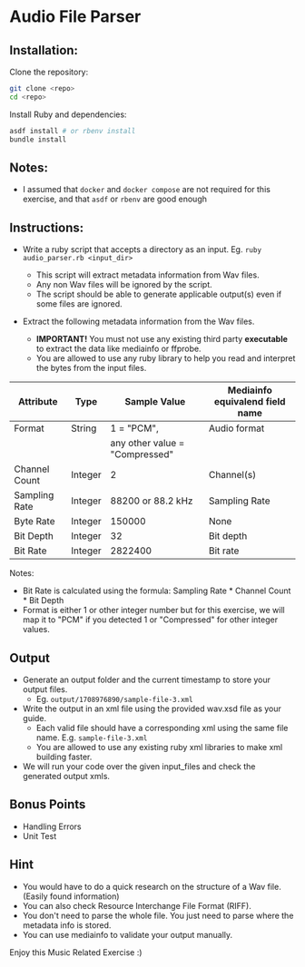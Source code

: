 # Audio File Parser

## Installation:

Clone the repository:

```sh
git clone <repo>
cd <repo>
```

Install Ruby and dependencies:

```sh
asdf install # or rbenv install
bundle install
```

## Notes:

- I assumed that `docker` and `docker compose` are not required for this exercise, and that `asdf` or `rbenv` are good enough

## Instructions:

- Write a ruby script that accepts a directory as an input. Eg. `ruby audio_parser.rb <input_dir>`
  - This script will extract metadata information from Wav files.
  - Any non Wav files will be ignored by the script.
  - The script should be able to generate applicable output(s) even if some files are ignored.

- Extract the following metadata information from the Wav files.
  - **IMPORTANT!** You must not use any existing third party **executable** to extract the data like mediainfo or ffprobe.
  - You are allowed to use any ruby library to help you read and interpret the bytes from the input files.

| Attribute       |     Type        |      Sample Value             | Mediainfo equivalend field name |
|-----------------|-----------------|-------------------------------|---------------------------------|
|Format           |String           |1 = "PCM",                     |Audio format                     |
|                 |                 |any other value = "Compressed" |                                 |
|Channel Count    |Integer          |2                              |Channel(s)                       |
|Sampling Rate    |Integer          |88200 or 88.2 kHz              |Sampling Rate                    |
|Byte Rate        |Integer          |150000                         |None                             |
|Bit Depth        |Integer          |32                             |Bit depth                        |
|Bit Rate         |Integer          |2822400                        |Bit rate                         |

Notes:
- Bit Rate is calculated using the formula: Sampling Rate * Channel Count * Bit Depth
- Format is either 1 or other integer number but for this exercise, we will map it to "PCM" if you detected 1 or "Compressed" for other integer values.

## Output
- Generate an output folder and the current timestamp to store your output files.
  - Eg. `output/1708976890/sample-file-3.xml`
- Write the output in an xml file using the provided wav.xsd file as your guide.
  - Each valid file should have a corresponding xml using the same file name. E.g. `sample-file-3.xml`
  - You are allowed to use any existing ruby xml libraries to make xml building faster.
- We will run your code over the given input_files and check the generated output xmls.

## Bonus Points
- Handling Errors
- Unit Test

## Hint
- You would have to do a quick research on the structure of a Wav file. (Easily found information)
- You can also check Resource Interchange File Format (RIFF).
- You don't need to parse the whole file. You just need to parse where the metadata info is stored.
- You can use mediainfo to validate your output manually.

Enjoy this Music Related Exercise :)
